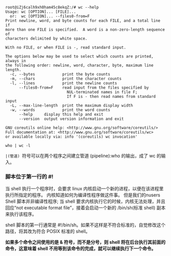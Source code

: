 ```
root@iZj6calh9xh0ham45c8ekqZ:/# wc --help
Usage: wc [OPTION]... [FILE]...
  or:  wc [OPTION]... --files0-from=F
Print newline, word, and byte counts for each FILE, and a total line if
more than one FILE is specified.  A word is a non-zero-length sequence of
characters delimited by white space.

With no FILE, or when FILE is -, read standard input.

The options below may be used to select which counts are printed, always in
the following order: newline, word, character, byte, maximum line length.
  -c, --bytes            print the byte counts
  -m, --chars            print the character counts
  -l, --lines            print the newline counts
      --files0-from=F    read input from the files specified by
                           NUL-terminated names in file F;
                           If F is - then read names from standard input
  -L, --max-line-length  print the maximum display width
  -w, --words            print the word counts
      --help     display this help and exit
      --version  output version information and exit

GNU coreutils online help: <http://www.gnu.org/software/coreutils/>
Full documentation at: <http://www.gnu.org/software/coreutils/wc>
or available locally via: info '(coreutils) wc invocation'
```

```
who | wc -l
```

`|(管道) `符号可以在两个程序之间建立管道 (pipeline):who 的输出，成了 wc 的输入。


### 脚本位于第一行的 #!

当 shell 执行一个程序时，会要求 linux 内核启动一个新的进程，以便在该进程里执行所指定的程序。 内核知道如何为编译性程序做这件事。 但是我们的nusers Shell 脚本并非编译性程序; 当 shell 要求内核执行它的时候，内核无法处理，并且回应“not executable format file”，接着会启动一个新的 /bin/sh(标准 shell) 副本来执行该程序。


shell 脚本的第一行通常是 #!/bin/sh。如果不这样是不符合标准的，自觉修改这个路径，将其改为符合 POSIX 标准的 shell。






**如果多个命令之间使用的是 & 符号，而不是分号，则 shell 将在后台执行其前面的命令，这意味着 shell 不用等到该命令的完成，就可以继续执行下一个命令。**
